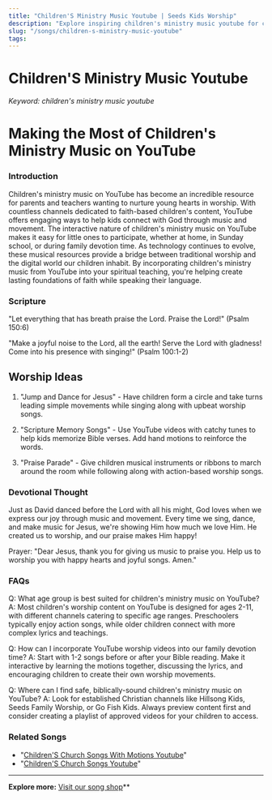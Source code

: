 ```yaml
---
title: "Children'S Ministry Music Youtube | Seeds Kids Worship"
description: "Explore inspiring children's ministry music youtube for children's worship and faith development. Biblical music resources for families and ministry."
slug: "/songs/children-s-ministry-music-youtube"
tags:
---
```


# Children'S Ministry Music Youtube

_Keyword: children's ministry music youtube_

# Making the Most of Children's Ministry Music on YouTube

### Introduction
Children's ministry music on YouTube has become an incredible resource for parents and teachers wanting to nurture young hearts in worship. With countless channels dedicated to faith-based children's content, YouTube offers engaging ways to help kids connect with God through music and movement. The interactive nature of children's ministry music on YouTube makes it easy for little ones to participate, whether at home, in Sunday school, or during family devotion time. As technology continues to evolve, these musical resources provide a bridge between traditional worship and the digital world our children inhabit. By incorporating children's ministry music from YouTube into your spiritual teaching, you're helping create lasting foundations of faith while speaking their language.

### Scripture
"Let everything that has breath praise the Lord. Praise the Lord!" (Psalm 150:6)

"Make a joyful noise to the Lord, all the earth! Serve the Lord with gladness! Come into his presence with singing!" (Psalm 100:1-2)

## Worship Ideas
1. "Jump and Dance for Jesus" - Have children form a circle and take turns leading simple movements while singing along with upbeat worship songs.

2. "Scripture Memory Songs" - Use YouTube videos with catchy tunes to help kids memorize Bible verses. Add hand motions to reinforce the words.

3. "Praise Parade" - Give children musical instruments or ribbons to march around the room while following along with action-based worship songs.

### Devotional Thought
Just as David danced before the Lord with all his might, God loves when we express our joy through music and movement. Every time we sing, dance, and make music for Jesus, we're showing Him how much we love Him. He created us to worship, and our praise makes Him happy!

Prayer: "Dear Jesus, thank you for giving us music to praise you. Help us to worship you with happy hearts and joyful songs. Amen."

### FAQs
Q: What age group is best suited for children's ministry music on YouTube?
A: Most children's worship content on YouTube is designed for ages 2-11, with different channels catering to specific age ranges. Preschoolers typically enjoy action songs, while older children connect with more complex lyrics and teachings.

Q: How can I incorporate YouTube worship videos into our family devotion time?
A: Start with 1-2 songs before or after your Bible reading. Make it interactive by learning the motions together, discussing the lyrics, and encouraging children to create their own worship movements.

Q: Where can I find safe, biblically-sound children's ministry music on YouTube?
A: Look for established Christian channels like Hillsong Kids, Seeds Family Worship, or Go Fish Kids. Always preview content first and consider creating a playlist of approved videos for your children to access.

### Related Songs

- "[Children'S Church Songs With Motions Youtube](/songs/children-s-church-songs-with-motions-youtube/)"
- "[Children'S Church Songs Youtube](/songs/children-s-church-songs-youtube/)"

---

**Explore more:** [Visit our song shop](https://seedskidsworship.com/shop)**

<!-- Schema Markup -->
<script type="application/ld+json">
{
  "@context": "https://schema.org",
  "@type": "MusicRecording",
  "name": "Children'S Ministry Music Youtube",
  "byArtist": {
    "@type": "MusicGroup",
    "name": "Seeds Kids Worship"
  },
  "isFamilyFriendly": true,
  "url": "https://seedskidsworship.com/songs/children-s-ministry-music-youtube/"
}
</script>